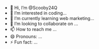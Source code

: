- 👋 Hi, I’m @Scooby24Q
- 👀 I’m interested in coding...
- 🌱 I’m currently learning web marketing...
- 💞️ I’m looking to collaborate on ...
- 📫 How to reach me ...
- 😄 Pronouns: ...
- ⚡ Fun fact: ...

<!---
Scooby24Q/Scooby24Q is a ✨ special ✨ repository because its `README.md` (this file) appears on your GitHub profile.
You can click the Preview link to take a look at your changes.
--->
